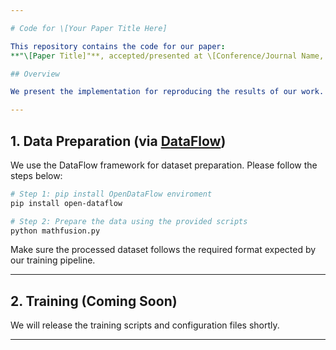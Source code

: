 ```yaml
---

# Code for \[Your Paper Title Here]

This repository contains the code for our paper:
**"\[Paper Title]"**, accepted/presented at \[Conference/Journal Name, Year].

## Overview

We present the implementation for reproducing the results of our work. The pipeline consists of two main stages:

---
```


## 1. Data Preparation (via [DataFlow](https://github.com/OpenDCAI/DataFlow))

We use the DataFlow framework for dataset preparation. Please follow the steps below:

```bash
# Step 1: pip install OpenDataFlow enviroment
pip install open-dataflow

# Step 2: Prepare the data using the provided scripts
python mathfusion.py
```

Make sure the processed dataset follows the required format expected by our training pipeline.

---

## 2. Training (Coming Soon)

We will release the training scripts and configuration files shortly.

---

<!-- ## Citation

If you find our work useful, please consider citing our paper:

```bibtex
@inproceedings{your_citation_key,
  title={Your Paper Title},
  author={Author1 and Author2 and ...},
  booktitle={Conference Name},
  year={202X}
}
```

---

Let me know你是否需要我帮你自动填充论文题目、会议名、作者等内容，或者需要加入环境依赖、许可证等额外部分。 -->
